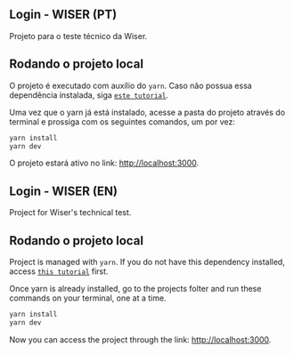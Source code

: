 ## Login - WISER (PT)

Projeto para o teste técnico da Wiser.

## Rodando o projeto local

O projeto é executado com auxílio do `yarn`. Caso não possua essa dependência instalada, siga [`este tutorial`](https://classic.yarnpkg.com/en/docs/install/#windows-stable).

Uma vez que o yarn já está instalado, acesse a pasta do projeto através do terminal e prossiga com os seguintes comandos, um por vez:

```bash
yarn install
yarn dev
```

O projeto estará ativo no link: [http://localhost:3000](http://localhost:3000).


## Login - WISER (EN)

Project for Wiser's technical test.

## Rodando o projeto local

Project is managed with `yarn`. If you do not have this dependency installed, access [`this tutorial`](https://classic.yarnpkg.com/en/docs/install/#windows-stable) first.

Once yarn is already installed, go to the projects folter and run these commands on your terminal, one at a time.

```bash
yarn install
yarn dev
```

Now you can access the project through the link: [http://localhost:3000](http://localhost:3000).
